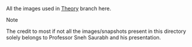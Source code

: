 All the images used in [Theory](../../../main/Theory) branch here.

> [!NOTE]
> The credit to most if not all the images/snapshots present in this directory solely belongs to Professor Sneh Saurabh and his presentation.
